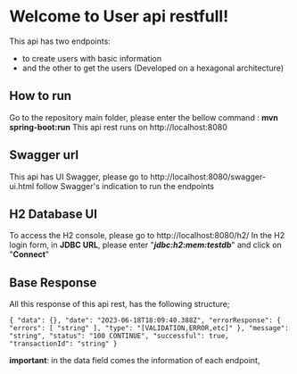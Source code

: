 # Welcome to User api restfull!

This api has two endpoints:

- to create users with basic information
- and the other to get the users
  (Developed on a hexagonal architecture)

## How to run

Go to the repository main folder, please enter the bellow command :
**mvn spring-boot:run**
This api rest runs on http://localhost:8080

## Swagger url
This api has UI Swagger,
please go to http://localhost:8080/swagger-ui.html
follow Swagger's indication to run the endpoints

## H2 Database UI

To access the H2 console, please go to http://localhost:8080/h2/
In the H2 login form, in **JDBC URL**, please enter "***jdbc:h2:mem:testdb***" and click on "**Connect**"

## Base Response
All this response of this api rest, has the following structure;

    { "data": {}, "date": "2023-06-18T18:09:40.388Z", "errorResponse": { "errors": [ "string" ], "type": "[VALIDATION,ERROR,etc]" }, "message": "string", "status": "100 CONTINUE", "successful": true, "transactionId": "string" }
**important**: in the data field comes the information of each endpoint,


